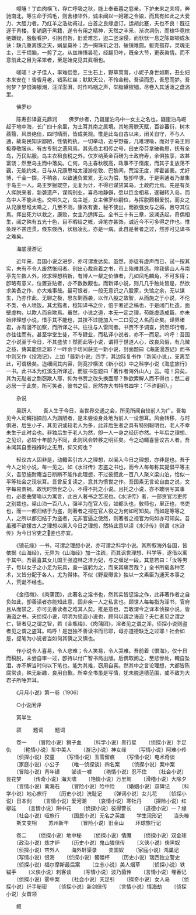 <!-- { "loadSidebar": true } -->
　　噫嘻！丁血肉横飞，存亡呼吸之秋，能上奉垂暮之慈亲，下护未来之夫壻，奔驰南北，等生命于鸿毛，则舍棣华外，诚未闻以一妸娜之令娘，而具有如此之大爱力、大胆力者。乃红羊之浩劫甫过，白首之良缘虚订，运胡此蹇，夫也不良！旣征逐于靑楼，复销磨于黑籍，遂令有用之精神，天然之丰釆，渐次凋伤，而棣华竟摈绝嫌疑，殷殷看护，引躬自咎，旧爱难忘，迨二竖深侵，而恹恹一息之陈郞顿成永诀：缺几重离恨之天，娲皇莫补；洒一掬珠玑之泪，破镜难圆。躯壳孤存，灵魂无主，三千烦脑，一剪了之。从兹禅悟昙花，经翻贝叶，旣全大节，更表眞情。而不意前此之目为呆笨者，至是始克见其眞相也。 

　　嗟嗟！才子佳人，率难偿愿，三生石上，野草茸茸，小妮子身世如斯，丑业妇本来安在！昏昏月老，错系红丝；默默天公，不怜金粉。吾读而思，吾思而梦。吾何梦？梦恨海银潮，汪洋澎湃，时作呜咽之声，举脂黛钗钿，尽卷入其活泼之盘涡里。 

　　佛罗纱 

　　陈寿彭译夏元鼎润 
　　佛罗纱者，乃嶷崖泊岛中一女主之名也。嶷崖泊岛崛起于地中海，长广四十余里，为土耳其南之属境。其地膏腴天赋，百谷蕃衍，树木蓊翳，风景绝佳，四时晴雨，皆成美观。惟是此岛自古以来，闭关自守，不与人通，故岛民知识鄙陋，性情拘执，一切举动，近乎野蛮，几难理喩，而对于岛王则极尊敬服从，有古专制之遗风焉。其先岛主相传之号，曰史帝芬拿破勒思，抚有全岛，万民贴服。岛主衣租食税之外，仅岁纳英金百磅为土政府寿，余俱独享，故甚富饶；然至岛主而中落矣。亡何，岛主春秋旣高，政事不于惰废，而其子复放荡不覊，无能约束，日与从兄康思堆太漫游伦敦、巴黎间，荒淫无度，挥霍甚豪。尤好博，千金一掷，不稍吝，以致逋负累累，无以为偿，旋卽早世。于是索逋者乃羣集于岛主一人。岛主罗掘既空，无复为计，不得已谋贷其岛，土政府允焉。先是有英人挥脱来者，新袭遗产，谋购别业，喜岛地静僻，愿以巨金相易，遂辗转入岛，而岛中人不能从也。交哄久之，岛主逝，女主佛罗纱嗣位，与挥脱颇相爱悦，而女之从兄康思堆太噉之，几至不测。康故有妻，秘不使出，而欲强女与之婚，且夺其位焉。挥出死力以救之，康败，女主乃适挥云。全书三十有三章，波澜迭起，奇偶相生，阅之殊有五光十色，目不暇给之槪，译笔亦甚饰，诚近今不可多得之作也。惟条理不甚连贯，倏东倏西，状极凌乱，亦是一病。此自是著者之过，然亦可见译书之难矣。 

　　海底漫游记 

　　近年来，吾国小说之进步，亦可谓发达矣。虽然，亦徒有虚声而已，试一按其实，未有不令人废然怅闷者。别出心裁自着之书，市上殆难其选。除我佛山人与南亭先生数人外，欲求理想稍新，有博人一粲之价値者，几如凤毛麟角，不可多得；卽略有意义，位置妥贴者，亦不数数觏也。而新译小说，则几几乎触处皆是，然欲求美备之作，亦大难事哉。最可恨者，一般无意识之八股家，失馆之余，无以谋生，乃亦作此，无聊之极，思东剿西袭，以作八股之故智，从而施之于小说，不伦不类，令人喷饭。其尤黠者，稔知译书之价，倍于著述之稿也，于是闭门杜造，面壁虚构，以欺人而自欺焉。虽然，小说之道，本无一定之理，苟能虚造成篇，亦未始非理想小说，惜乎其不能也，其技不过能加入一二口旁之人名而止矣。译界诸君，亦有漫不加察，而所译之书，往往与人雷同者。书贾不予调查，贸然印行者，亦往往而有。甚至学堂生徒，不专肄业，而私译小说者，亦不一而足。呜呼！吾国之小说至于今日，不其盛欤！然而此等小说，谓将于世道人心，改良风俗，有几微之益，俦其能信之耶？一昨余于坊间获见一新小说，封面题曰《海底漫游记》而书中则又作《投海记》，上加「最新小说」四字，其边际复书作「新闻小说」，支离至此，可谓极矣。迨细阅其内容，则竟抄横滨《新小说》中之科学小说《海底旅行》一书。此书本为红溪生所译述，而彼书忽题曰「著作者海外山人」云。噫！异矣，其为无耻者之剽窃欺人耶，抑为书贾之改头换面耶？殊欲索解人而不得也；然二者必居一于此矣。所可笑者，彼书之后，居然亦大书特书四字：「不许翻印。」 

　　杂说 

　　吴趼人 
　　吾人生于今日，当世界交通之会，所见所闻自较前人为广。吾每见今人动輙指摘前人为謭陋者，是未尝设身处地为前人一设想耳。风会转移，与时俱进，后生小子，其见识或较老人为多，此非后生者之具有特别聪明也，老人不幸未生于此时会也。非独后生于老人为然，卽一人一身之经历亦然。十年后之理想、之见识，必较十年前为不同，此则风会转移之明征矣。今之动輙喜訾议古人者，吾未闻其自訾襁褓时之无用，抑又何也？ 

　　轻议古人固非是，动輙索引古人之理想，以阑入今日之理想，亦非是也。吾于今人之论小说，每一见之。如《水浒传》志盗之书也，而今人每每称其提倡平等主义，吾恐施耐庵当日断断不能作此理想，不过彼叙此一百八人聚义梁山泊，恰似一平等社会之现状耳。吾曾反复读之，意其为愤世之作。吾国素无言论自由之说，文字每易贾祸，故忧时愤世之心，不得不托之小说。且托之小说，亦不敢明写其事也，必委曲譬喩以为寓言，此古人著书之苦况也。《水浒传》者，一部贪官污吏传之别裁也。梁山泊一百八人，强半为在官人役，如都头也，敎师也，里正也，书吏也，而一一都归结于为盗，则著者之视在官人役之为何如可知矣。而如是等等之人，之所以都归结于为盗者，无非官逼之使然，则著者之视官为何如亦可知矣。吾虽雅不欲援古人之理想以阑入今日之理想，然持此意以读《水浒传》则谓《水浒传》为今日官吏之鉴也亦宜。 

　　《镜花缘》一书，可谓之理想小说，亦可谓之科学小说。其所叙海外各国，皆依据《山海经》，无异为《山海经》加一注疏，而其讽世理想、科学等，遂借以寓于其中。吾最喜其女儿国王强迫林之洋为妃，与之缠足一段，其意若曰：「汝等男子，每以女子之小足为玩具，盍一返躬为之，而亲其痛苦哉？」全书所载各种艺术，又皆分配于各人，尤为得体。不似《野叟曝言》独以一文素臣为通天本事之人，荒诞不经也。 

　　《金甁梅》、《肉蒲团》，此著名之淫书也，然其实皆惩淫之作，此非著作者之自负如此，卽善读者亦能知此意，固非余一人之私言也。顾世人每每指为淫书，官府且从而禁之，亦可见善读者之难其人矣。推是意也，吾敢谓今之译本侦探小说，皆诲盗之书。夫侦探小说，明明为惩盗小说也，顾何以谓之诲盗？夫仁者见之谓之仁，智者见之谓之智，若《金瓶梅》、《肉蒲团》，淫者见之谓之淫，侦探小说则盗者见之谓之盗耳。呜呼！是岂独不善读书而已耶，毋亦道德缺乏之过耶！社会如是，捉笔为小说者当如何其愼之又愼也。 

　　作小说令人喜易，令人悲难；令人笑易，令人哭难。吾前着《恨海》，仅十日而稿脱，未尝自审一过，卽持以付广智书局出版。后偶取阅之，至悲惨处，輙自坠泪，亦不解当时何以下笔也。能为其难，窃用自喜。然其中之言论理想，大都皆陈腐常谈，殊无新趣，良用自歉。所幸全书虽是写情，犹未脱道德范围，或不致为大君子所唾弃耳。 

　　《月月小说》第一卷（1906） 

　　○小说闲评 

　　寅半生 

　　叙 
　　题词 
　　题词 

　　卷一 
　　〔冒险小说〕狮子血 
　　〔科学小说〕黑行星 
　　〔侦探小说〕手足仇 
　　〔艳情小说〕车中美人 
　　〔游记小说〕神女缘 
　　〔写情小说〕阿难小传 
　　〔侦探小说〕狡童 
　　〔写情小说〕玉雪留痕 
　　〔写情小说〕电术奇谈 
　　〔家庭小说〕小公子 
　　〔唯一侦探谈〕四名案 
　　〔侦探小说〕案中案 
　　〔冒险小说〕靑年镜 
　　邹谈一噱 
　　〔艳情小说〕忍不住 
　　〔社会小说〕昙花梦 
　　〔传奇小说〕海天啸 
　　〔艳情小说〕万里鸳 
　　〔滑稽小说〕大除夕 
　　〔言情小说〕禽海石 
　　〔冒险小说〕险中险 
　　〔婚姻小说〕双碑记 
　　〔科学小说〕地心旅行 
　　〔历史小说〕洗耻记 
　　〔弹词小说〕女儿花 
　　〔侦探小说〕日本剑 
　　〔言情小说〕爱河潮 
　　〔哀情小说〕寒牡丹 
　　〔探险小说〕红柳娃 
　　〔言情小说〕阱中花 
　　〔侦探小说〕彼得警长 
　　〔道德小说〕一？缘 
　　〔社会小说〕哑旅行 
　　〔国民小说〕无名之英雄 
　　学生现形记 
　　当头棒 
　　斯文变相 
　　苏州新年 
　　〔冒险小说〕旧金山 
　　环球旅行记 

　　卷二 
　　〔侦探小说〕地中秘 
　　〔侦探小说〕情魔 
　　〔侦探小说〕双金球 
　　〔政治小说〕炼才炉 
　　〔历史小说〕鬼山狼侠传 
　　〔义侠小说〕侠黑奴 
　　〔侦探小说〕帘外人 
　　海外轩渠录 
　　卖国奴 
　　〔家庭小说〕鸿巢记 
　　〔写情小说〕恨海 
　　〔侦探小说〕髑髅杯 
　　〔历史小说〕瑞西独立警史 
　　〔侦探小说〕福尔摩斯最后案 
　　〔立志小说〕美人烟草 
　　〔侦探小说〕铁锚手 
　　〔义侠小说〕刺客谈 
　　〔写情小说〕波乃茵传 
　　〔言情小说〕埋香记 
　　〔侦探小说〕雾中案 
　　〔社会小说〕天足引 
　　〔探奇小说〕女人岛 
　　〔侦探小说〕纤手秘密 
　　〔侦探小说〕新剑侠传 
　　〔言情小说〕情海劫 
　　〔侦探小说〕女首领 

　　叙 

